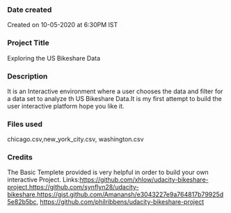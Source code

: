 ### Date created
Created on 10-05-2020 at 6:30PM IST

### Project Title
Exploring the US Bikeshare Data

### Description
It is an Interactive environment where a user chooses the data and filter for a data set to analyze th US Bikeshare Data.It is my first attempt to build the user interactive platform hope you like it.

### Files used
chicago.csv,new_york_city.csv, washington.csv

### Credits
The Basic Templete provided is very helpful in order to build your own interactive Project.
Links:https://github.com/xhlow/udacity-bikeshare-project,https://github.com/synflyn28/udacity-bikeshare,https://gist.github.com/Amanansh/e3043227e9a764817b79925d5e82b5bc, https://github.com/philribbens/udacity-bikeshare-project


